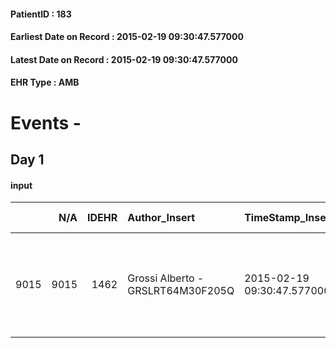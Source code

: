 
#### PatientID : 183
#### Earliest Date on Record : 2015-02-19 09:30:47.577000
#### Latest Date on Record : 2015-02-19 09:30:47.577000
#### EHR Type : AMB

# Events - 

## Day 1

#### input
|      |    N/A |   IDEHR | Author_Insert                     | TimeStamp_Insert           | EHRType   |   PatientID |   IDDigitalSignDocument | persone_vicine   |   Unnamed: 0_x.1 |   IDANAMNESI_SOCIALE | Patient   | FamigliaAltro   | Paziente_T   | FamigliaAltro_T   |   Non_Rilevabile_x.1 | Note_Non_Rilevabile_x.1   | opt_Problemi   | chk_contr_sintomi   | chk_competenza                                 | opt_paziente_a   | opt_famiglia_a   | opt_adeguatezza   | ds_note_ad                                                                                 | opt_paziente_solo   | opt_presente_assente   | Caregiver_principale   | opt_capacita         | ds_familiari_coinv                      | opt_risorse_ec   | opt_caregiver_ad   | opt_inv_civile            | Needs               | Domestic partnership   | Fragility      |
|-----:|-------:|--------:|:----------------------------------|:---------------------------|:----------|------------:|------------------------:|:-----------------|-----------------:|---------------------:|:----------|:----------------|:-------------|:------------------|---------------------:|:--------------------------|:---------------|:--------------------|:-----------------------------------------------|:-----------------|:-----------------|:------------------|:-------------------------------------------------------------------------------------------|:--------------------|:-----------------------|:-----------------------|:---------------------|:----------------------------------------|:-----------------|:-------------------|:--------------------------|:--------------------|:-----------------------|:---------------|
| 9015 |   9015 |    1462 | Grossi Alberto - GRSLRT64M30F205Q | 2015-02-19 09:30:47.577000 | AMB       |         183 |                   20867 | N/A              |              292 |                  176 | Si#1      | Si#1            | No#0         | Si#1              |                    0 | NR                        | No#0           | controllo sintomi#0 | competenza/capacit√† assistenziale caregiver#0 | Indefinite#2     | Congruenti#1     | No#0              | La moglie √® anche lei una malata oncologica che tra poco dovr√† iniziare la chemioterapia | No#0                | Presente#1             | wife                   | Non incrementabile#2 | figlio Angelo che lavora come meccanico | Non adeguate#0   | Totale#2           | in fase di accertamento#2 | Clinici#0;Sociali#1 | Coniuge/Convivente#0   | psico-fisica#3 |


